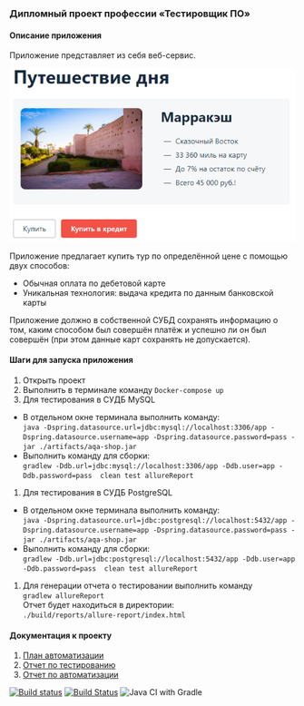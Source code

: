 ### Дипломный проект профессии «Тестировщик ПО»

#### Описание приложения
Приложение представляет из себя веб-сервис.

![main page](./documentation/main_page.png)

Приложение предлагает купить тур по определённой цене с помощью двух способов:
- Обычная оплата по дебетовой карте
- Уникальная технология: выдача кредита по данным банковской карты

Приложение должно в собственной СУБД сохранять информацию о том, каким способом был совершён платёж и успешно ли он был совершён (при этом данные карт сохранять не допускается).

#### Шаги для запуска приложения
1. Открыть проект
1. Выполнить в терминале команду ``Docker-compose up``
1. Для тестирования в СУДБ MySQL
- В отдельном окне терминала выполнить команду:  
``java -Dspring.datasource.url=jdbc:mysql://localhost:3306/app -Dspring.datasource.username=app -Dspring.datasource.password=pass -jar ./artifacts/aqa-shop.jar``
- Выполнить команду для сборки:  
``gradlew -Ddb.url=jdbc:mysql://localhost:3306/app -Ddb.user=app -Ddb.password=pass  clean test allureReport``
1. Для тестирования в СУДБ PostgreSQL
- В отдельном окне терминала выполнить команду:  
``java -Dspring.datasource.url=jdbc:postgresql://localhost:5432/app -Dspring.datasource.username=app -Dspring.datasource.password=pass -jar ./artifacts/aqa-shop.jar``
- Выполнить команду для сборки:  
``gradlew -Ddb.url=jdbc:postgresql://localhost:5432/app -Ddb.user=app -Ddb.password=pass  clean test allureReport``
1. Для генерации отчета о тестировании выполнить команду  
``gradlew allureReport``  
Отчет будет находиться в директории:  
``./build/reports/allure-report/index.html``

#### Документация к проекту
1. [План автоматизации](./documentation/Plan.md)
1. [Отчет по тестированию](./documentation/Report.md)
1. [Отчет по автоматизации](./documentation/Summary.md)

[![Build status](https://ci.appveyor.com/api/projects/status/baio8em638weqs6a/branch/master?svg=true)](https://ci.appveyor.com/project/agasferon/aqa-diploma/branch/master)
[![Build Status](https://travis-ci.org/agasferon/AQA_Diploma.svg?branch=master)](https://travis-ci.org/agasferon/AQA_Diploma)
![Java CI with Gradle](https://github.com/agasferon/AQA_Diploma/workflows/Java%20CI%20with%20Gradle/badge.svg)
